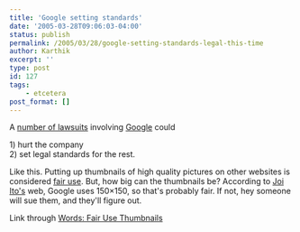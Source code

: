 ```yaml
---
title: 'Google setting standards'
date: '2005-03-28T09:06:03-04:00'
status: publish
permalink: /2005/03/28/google-setting-standards-legal-this-time
author: Karthik
excerpt: ''
type: post
id: 127
tags:
    - etcetera
post_format: []
---
```

A [number of lawsuits](http://www.nytimes.com/2005/03/27/technology/27cnd-google.html?ex=1269579600&en=14d696a9591259e4&ei=5090&partner=rssuserland) involving [Google](http://www.google.com) could

1\) hurt the company  
2\) set legal standards for the rest.

Like this. Putting up thumbnails of high quality pictures on other websites is considered [fair use](http://www.gigalaw.com/articles/2002-all/baroni-2002-03-all.html). But, how big can the thumbnails be? According to [Joi Ito's](http://joi.ito.com/archives/2005/03/28/google_lawsuits_guiding_the_way.html) web, Google uses 150×150, so that's probably fair. If not, hey someone will sue them, and they'll figure out.

Link through [Words: Fair Use Thumbnails](http://jasonnolan.net/words/archives/2005/03/fair_use_thumbn.html)